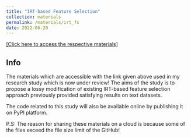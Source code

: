 ```yaml
---
title: "IRT-based Feature Selection"
collection: materials
permalink: /materials/irt_fs
date: 2022-06-20
---
```

[[Click here to access the respective materials]](https://www.dropbox.com/sh/h3fnrkxy8xhl16f/AABnwu9V_2-a8xLxqhHX4Mexa?dl=0)

## Info

The materials which are accessible with the link given above used in my research study which is now under review! 
The aims of the study is to propose a lossy modification of existing IRT-based feature selection approach previously provided satisfying results on text datasets.

The code related to this study will also be available online by publishing it on PyPI platform.

P.S: The reason for sharing these materials on a cloud is because some of the files exceed the file size limit of the GitHub!
